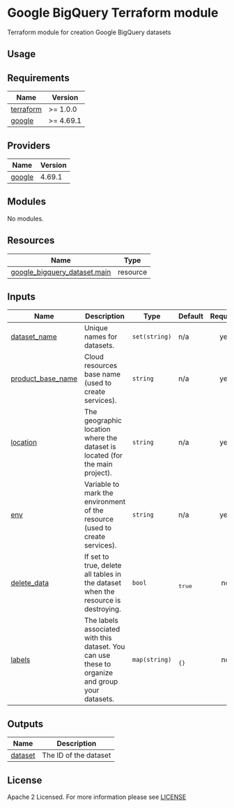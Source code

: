 # Google BigQuery Terraform module
Terraform module for creation Google BigQuery datasets

## Usage

<!-- BEGIN_TF_DOCS -->
## Requirements
| Name                                                                      | Version  |
| ------------------------------------------------------------------------- | -------- |
| <a name="requirement_terraform"></a> [terraform](#requirement\_terraform) | >= 1.0.0 |
| <a name="requirement_google"></a> [google](#requirement\_google)          | >= 4.69.1 |

## Providers
| Name                                                       | Version |
| ---------------------------------------------------------- | ------- |
| <a name="provider_google"></a> [google](#provider\_google) | 4.69.1  |

## Modules
No modules.

## Resources
| Name                                                                                                                            | Type     |
| ------------------------------------------------------------------------------------------------------------------------------- | -------- |
| [google_bigquery_dataset.main](https://registry.terraform.io/providers/hashicorp/google/latest/docs/resources/bigquery_dataset) | resource |

## Inputs
| Name                                                                                      | Description                                                                                     | Type          | Default             | Required |
| ----------------------------------------------------------------------------------------- | ----------------------------------------------------------------------------------------------- | ------------- | ------------------- | :------: |
| <a name="input_dataset_name"></a> [dataset\_name](#input\_dataset\_name)                  | Unique names for datasets.                                                                      | `set(string)` | n/a                 |   yes    |
| <a name="input_product_base_name"></a> [product\_base\_name](#input\_product\_base\_name) | Cloud resources base name (used to create services).                                            | `string`      | n/a                 |   yes    |
| <a name="input_location"></a> [location](#input\_location)                                | The geographic location where the dataset is located (for the main project).                    | `string`      | n/a                 |   yes    |
| <a name="input_env"></a> [env](#input\_env)                                               | Variable to mark the environment of the resource (used to create services).                     | `string`      | n/a                 |   yes    |
| <a name="input_delete_data"></a> [delete\_data](#input\_delete\_data)                     | If set to true, delete all tables in the dataset when the resource is destroying.               | `bool`        | <pre><br>true</pre> |    no    |
| <a name="input_labels"></a> [labels](#input\_labels)                                      | The labels associated with this dataset. You can use these to organize and group your datasets. | `map(string)` | <pre><br>{}</pre>   |    no    |

## Outputs
| Name                                                      | Description           |
| --------------------------------------------------------- | --------------------- |
| <a name="output_dataset"></a> [dataset](#output\_dataset) | The ID of the dataset |

<!-- END_TF_DOCS -->

## License
Apache 2 Licensed. For more information please see [LICENSE](https://github.com/data-platform-hq/terraform-google-bigquery/blob/main/LICENSE)
